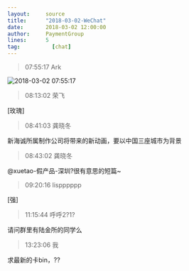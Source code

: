```yaml
---
layout:     source 
title:      "2018-03-02-WeChat"
date:       2018-03-02 12:00:00
author:     PaymentGroup
lines:      5 
tag:		  [chat]
---
```

> 07:55:17  Ark  
   
![2018-03-02 07:55:17](http://static.cocolian.org/img/20180302_075517.png) 
   
> 08:13:02  荣飞  
   
[玫瑰]  
   
> 08:41:03  龚晓冬  
   
新海诚所属制作公司将带来的新动画，要以中国三座城市为背景  
   
> 08:43:02  龚晓冬  
   
@xuetao-假产品-深圳?很有意思的短篇~  
   
> 09:20:16  lispppppp  
   
[强]  
   
> 11:15:44  呼呼2?1?  
   
请问群里有陆金所的同学么  
   
> 13:23:06  我  
   
求最新的卡bin，??  
   

